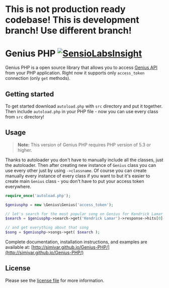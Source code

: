 # This is not production ready codebase! This is development branch! Use different branch!

# Genius PHP [![SensioLabsInsight](https://insight.sensiolabs.com/projects/030b82ab-b32c-4ac2-9fa4-e3162017e68e/mini.png)](https://insight.sensiolabs.com/projects/030b82ab-b32c-4ac2-9fa4-e3162017e68e)
Genius PHP is a open source library that allows you to access [Genius API](https://docs.genius.com/) from your PHP application. Right now it supports only `access_token` connection (only `get` methods).

## Getting started
To get started download `autoload.php` with `src` directory and put it together. Then include `autoload.php` in your PHP file - now you can use every class from `src` directory!

## Usage
> **Note:** This version of Genius PHP requires PHP version of 5.3 or higher.

Thanks to autoloader you don't have to manually include all the classes, just the autoloader. Then after creating new instance of `Genius` class you can use every other just by using `->classname`. Of course you can create manually every instance of every class if you want to but it's easier to create main `Genius` class - you don't have to put your access token everywhere.

```php
require_once('autoload.php');

$geniusphp = new \Genius\Genius('access_token');

// let's search for the most popular song on Genius for Kendrick Lamar
$search = $geniusphp->search->get('Kendrick Lamar')->response->hits[0]->result->id

// and get everything about that song
$song = $geniusphp->songs->get( $search );
```

Complete documentation, installation instructions, and examples are available at: [http://simivar.github.io/Genius-PHP/](http://simivar.github.io/Genius-PHP/)

## License
Please see the [license file](https://github.com/simivar/Genius-PHP/blob/master/LICENSE) for more information.
